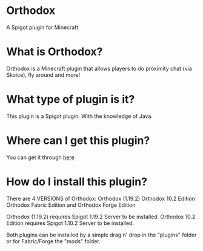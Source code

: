 # Orthodox
A Spigot plugin for Minecraft

# What is Orthodox?
Orthodox is a Minecraft plugin that allows players to do proximity chat (via Skoice), fly around and more!

# What type of plugin is it?
This plugin is a Spigot plugin. With the knowledge of Java.

# Where can I get this plugin?
You can get it through [here](https://github.com/hyperhaxstudios/orthodox/releases/latest)

# How do I install this plugin?
There are 4 VERSIONS of Orthodox:
Orthodox (1.19.2)
Orthodox 10.2 Edition
Orthodox Fabric Edition and
Orthodox Forge Edition

Orthodox (1.19.2) requires Spigot 1.19.2 Server to be installed.
Orthodox 10.2 Edition requires Spigot 1.10.2 Server to be installed.

Both plugins can be installed by a simple drag n' drop in the "plugins" folder or for Fabric/Forge the "mods" folder.
